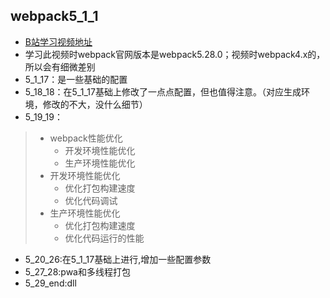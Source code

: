## webpack5_1_1
- [B站学习视频地址](https://www.bilibili.com/video/BV1e7411j7T5)
- 学习此视频时webpack官网版本是webpack5.28.0；视频时webpack4.x的，所以会有细微差别
- 5_1_17：是一些基础的配置
- 5_18_18：在5_1_17基础上修改了一点点配置，但也值得注意。（对应生成环境，修改的不大，没什么细节）
- 5_19_19：
> - webpack性能优化
>	  - 开发环境性能优化
>	  - 生产环境性能优化
> - 开发环境性能优化
>	  - 优化打包构建速度
>	  - 优化代码调试
> - 生产环境性能优化
>	  - 优化打包构建速度
>	  - 优化代码运行的性能
- 5_20_26:在5_1_17基础上进行,增加一些配置参数
- 5_27_28:pwa和多线程打包
- 5_29_end:dll